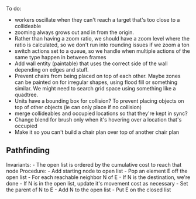 To do:
* workers oscillate when they can't reach a target that's too close to a collideable
* zooming always grows out and in from the origin. 
* Rather than having a zoom ratio, we should have a zoom level where the ratio is calculated, so we don't run into rounding issues if we zoom a ton
* switch actions set to a queue, so we handle when multiple actions of the same type happen in between frames
* Add wall entity (paintable) that uses the correct side of the wall depending on edges and stuff.
* Prevent chairs from being placed on top of each other.
    Maybe zones can be painted on for irregular shapes, using flood fill or something similar.
    We might need to search grid space using something like a quadtree.
* Units have a bounding box for collision? To prevent placing objects on top of other objects (ie can only place if no collision)
* merge collideables and occupied locations so that they're kept in sync?
* Change blend for brush only when it's hovering over a location that's occupied
* Make it so you can't build a chair plan over top of another chair plan


Pathfinding
-----------
Invariants:
    - The open list is ordered by the cumulative cost to reach that node
Procedure:
    - Add starting node to open list
    - Pop an element E off the open list
        - For each reachable neighbor N of E
            - If N is the destination, we're done
            - If N is in the open list, update it's movement cost as necessary
            - Set the parent of N to E
            - Add N to the open list
            - Put E on the closed list
